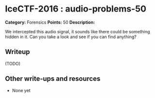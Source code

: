 # IceCTF-2016 : audio-problems-50

**Category:** Forensics
**Points:** 50
**Description:**

We intercepted this audio signal, it sounds like there could be something hidden in it. Can you take a look and see if you can find anything?

## Writeup

(TODO)

## Other write-ups and resources

* None yet